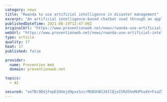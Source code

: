 ```yaml
---
category: news
title: "Rwanda to use artificial intelligence in disaster management"
excerpt: "An artificial intelligence-based chatbot used through an application called “Line” has been developed to enable immediate rapid reactions, before, during and after disasters in Eastern African including Rwanda under the support of UNESCO and Japanese ..."
publishedDateTime: 2021-08-19T12:47:00Z
originalUrl: "https://www.preventionweb.net/news/rwanda-use-artificial-intelligence-disaster-management"
webUrl: "https://www.preventionweb.net/news/rwanda-use-artificial-intelligence-disaster-management"
type: article
quality: 17
heat: 17
published: false

provider:
  name: Prevention Web
  domain: preventionweb.net

topics:
  - AI

secured: "xoTB/0DdjFepD3dUejd9pvxSvirMGBShB126IlQjeI5Rd5hoMUPhxdV+FsaZXhd6TCo0hcW6xmrfSabh8D24piRy4upDWcfLvXnwU6XARWxuQrPgpsH6FbUwZEkZeP19xOoVJslPgIGy7Tabf+v38qx7YDfsEfqEKKBbU8LW9tZZQ4KSCqzj4YEsS0eSrw57HbWMwHv1PKoi4u6+uAz1lsZpuhqaIK1qIOK9gzBlA5rLiVmkUsnzz2uPQ9dESMRmH8IXKRHBQ4nUwq/XCX8gPVEZddM6HgopAUHyWDJZVQeJIfcFABUBbda9MGZAl4E8vjj2EpoUiIDotDihtj6SfxhFHKJR06cxxAjG/tOs47I=;zdwuJ3sw5+ueZKoqphFUFw=="
---
```


